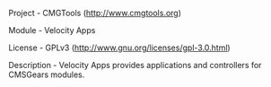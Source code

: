 Project 	- CMGTools (http://www.cmgtools.org)

Module  	- Velocity Apps

License 	- GPLv3 (http://www.gnu.org/licenses/gpl-3.0.html)

Description - Velocity Apps provides applications and controllers for CMSGears modules.
